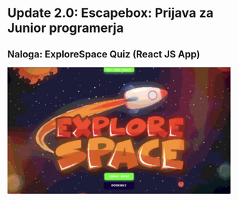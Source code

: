 # Update 2.0: Escapebox: Prijava za Junior programerja

## Naloga: ExploreSpace Quiz (React JS App)

![ExploreSpace Quiz image](/src/img/git-readme-img.jpg)
